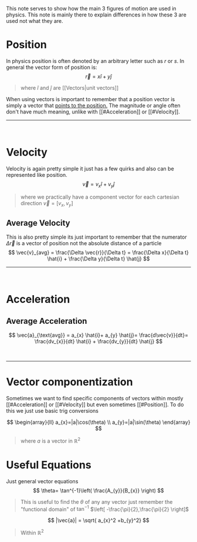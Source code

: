 This note serves to show how the main 3 figures of motion are used in physics. This note is mainly there to explain differences in how these 3 are used not what they are. 


# Position
In physics position is often denoted by an arbitrary letter such as $r$ or $s$. In general the vector form of position is:
$$
\vec{r}=x\hat{i}+ y \hat{j}
$$
> where $\hat{i}$ and $\hat{j}$ are [[Vectors|unit vectors]] 

When using vectors is important to remember that a position vector is simply a vector that <u>points to the position.</u> The magnitude or angle often don't have much meaning, unlike with [[#Acceleration]] or [[#Velocity]]. 

****

&emsp;

# Velocity 
Velocity is again pretty simple it just has a few quirks and also can be represented like position. 
$$
\vec{v} = v_{x} \hat{i} + v_{y} \hat{j}
$$
> where we practically have a component vector for each cartesian direction $\vec{v} = [v_{x},v_{y}]$ 


## Average Velocity 
This is also pretty simple its just important to remember that the numerator $\Delta \vec r$ is a vector of position not the absolute distance of a particle  
$$
\vec{v}_{avg} = \frac{\Delta  \vec{r}}{\Delta t} = 
\frac{\Delta x}{\Delta t} \hat{i} + \frac{\Delta y}{\Delta t} \hat{j}
$$


 ****
&emsp;
# Acceleration 


## Average Acceleration
$$
\vec{a}_{\text{avg}} = a_{x} \hat{i}+ a_{y} \hat{j}=  \frac{d\vec{v}}{dt}= \frac{dv_{x}}{dt} \hat{i} + \frac{dv_{y}}{dt} \hat{j}
$$


&emsp;
****
# Vector componentization 
Sometimes we want to find specific components of vectors within mostly [[#Acceleration]] or [[#Velocity]]  but even sometimes [[#Position]]. To do this we just use basic trig conversions 

$$
\begin{array}{ll}
a_{x}=|a|\cos(\theta) \\
a_{y}=|a|\sin(\theta)
\end{array}
$$
> where $a$ is a vector in $\mathbb R^2$




# Useful Equations 
Just general vector equations 
$$
\theta= \tan^{-1}\left( \frac{A_{y}}{B_{x}} \right)
$$
> This is useful to find the $\theta$ of any any vector just remember the "functional domain" of $\tan^{-1}$ $\left[ -\frac{\pi}{2},\frac{\pi}{2} \right]$

$$
|\vec{a}| = \sqrt{ a_{x}^2 +b_{y}^2}
$$
> Within $\mathbb R^2$ 